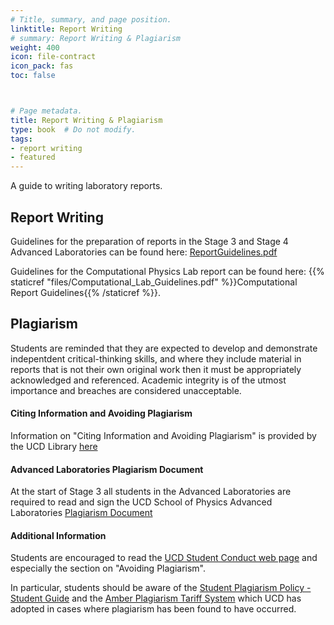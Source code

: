 ```yaml
---
# Title, summary, and page position.
linktitle: Report Writing
# summary: Report Writing & Plagiarism
weight: 400
icon: file-contract
icon_pack: fas
toc: false



# Page metadata.
title: Report Writing & Plagiarism
type: book  # Do not modify.
tags:
- report writing
- featured
---
```


A guide to writing laboratory reports.

<!--more-->

## Report Writing

Guidelines for the preparation of reports in the Stage 3 and Stage 4
Advanced Laboratories can be found here:
[ReportGuidelines.pdf](https://physicslabs.ucd.ie/~apl/labs_master/docs/2021/Report_and_Plagiarism/ReportGuidelines.pdf)

Guidelines for the Computational Physics Lab report can be found here:
{{% staticref "files/Computational_Lab_Guidelines.pdf"
%}}Computational Report Guidelines{{% /staticref %}}.



## Plagiarism

Students are reminded that they are expected to develop and
demonstrate indepentdent critical-thinking skills, and where they
include material in reports that is not their own original work then it
must be appropriately acknowledged and referenced. Academic integrity
is of the utmost importance and breaches are considered unacceptable.

#### Citing Information and Avoiding Plagiarism

Information on "Citing Information and Avoiding Plagiarism" is
provided by the UCD Library
[here](https://libguides.ucd.ie/physics/citing)

#### Advanced Laboratories Plagiarism Document

At the start of Stage 3 all students in the Advanced Laboratories are required to read and sign the UCD
School of Physics Advanced Laboratories [Plagiarism
Document](https://physics.ucd.ie/~apl/labs_master/docs/2020/UCD_Physics_Labs_Plagiarism_statement.pdf)

#### Additional Information

Students are encouraged to read the [UCD Student Conduct web
page](https://www.ucd.ie/secca/studentconduct/) and especially the
section on "Avoiding Plagiarism".

In particular, students should be aware of the
[Student Plagiarism Policy - Student Guide](https://www.ucd.ie/secca/t4media/plagiarism_studentguide.pdf) and the
[Amber Plagiarism Tariff System](https://www.ucd.ie/secca/t4media/plagiarism_tariff.pdf) which
UCD has adopted in cases where plagiarism has been found to have occurred.